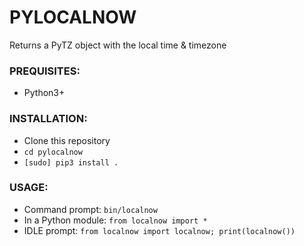 # PYLOCALNOW

Returns a PyTZ object with the local time & timezone

### PREQUISITES:

  - Python3+

### INSTALLATION:

  - Clone this repository
  - `cd pylocalnow`
  - `[sudo] pip3 install .`
  
### USAGE:

  - Command prompt: `bin/localnow`
  - In a Python module: `from localnow import *`
  - IDLE prompt: `from localnow import localnow; print(localnow())` 
  
 
